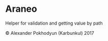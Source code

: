 # Araneo #

Helper for validation and getting value by path



© Alexander Pokhodyun (Karbunkul) 2017
